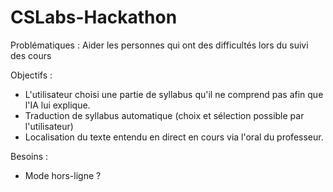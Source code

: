 # CSLabs-Hackathon

Problématiques :
Aider les personnes qui ont des difficultés lors du suivi des cours


Objectifs :
- L'utilisateur choisi une partie de syllabus qu'il ne comprend pas afin que l'IA lui explique.
- Traduction de syllabus automatique (choix et sélection possible par l'utilisateur)
- Localisation du texte entendu en direct en cours via l'oral du professeur.

Besoins :
- Mode hors-ligne ?
